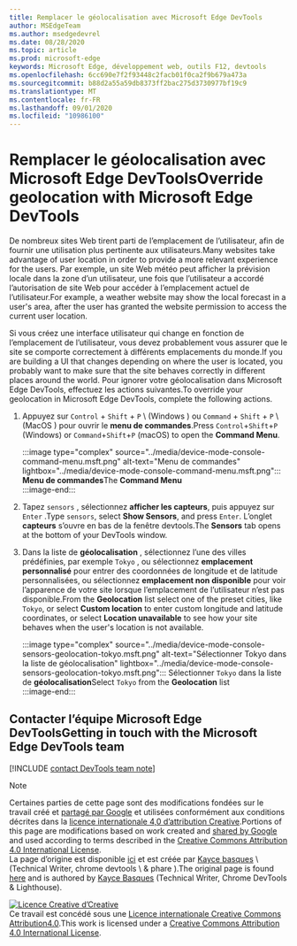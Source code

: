 ```yaml
---
title: Remplacer le géolocalisation avec Microsoft Edge DevTools
author: MSEdgeTeam
ms.author: msedgedevrel
ms.date: 08/28/2020
ms.topic: article
ms.prod: microsoft-edge
keywords: Microsoft Edge, développement web, outils F12, devtools
ms.openlocfilehash: 6cc690e7f2f93448c2facb01f0ca2f9b679a473a
ms.sourcegitcommit: b88d2a55a59db8373ff2bac275d3730977bf19c9
ms.translationtype: MT
ms.contentlocale: fr-FR
ms.lasthandoff: 09/01/2020
ms.locfileid: "10986100"
---
```

<!-- Copyright Kayce Basques 

   Licensed under the Apache License, Version 2.0 (the "License");
   you may not use this file except in compliance with the License.
   You may obtain a copy of the License at

       https://www.apache.org/licenses/LICENSE-2.0

   Unless required by applicable law or agreed to in writing, software
   distributed under the License is distributed on an "AS IS" BASIS,
   WITHOUT WARRANTIES OR CONDITIONS OF ANY KIND, either express or implied.
   See the License for the specific language governing permissions and
   limitations under the License.  -->

# <span data-ttu-id="f1c7f-103">Remplacer le géolocalisation avec Microsoft Edge DevTools</span><span class="sxs-lookup"><span data-stu-id="f1c7f-103">Override geolocation with Microsoft Edge DevTools</span></span>  

<span data-ttu-id="f1c7f-104">De nombreux sites Web tirent parti de l’emplacement de l’utilisateur, afin de fournir une utilisation plus pertinente aux utilisateurs.</span><span class="sxs-lookup"><span data-stu-id="f1c7f-104">Many websites take advantage of user location in order to provide a more relevant experience for the users.</span></span>  <span data-ttu-id="f1c7f-105">Par exemple, un site Web météo peut afficher la prévision locale dans la zone d’un utilisateur, une fois que l’utilisateur a accordé l’autorisation de site Web pour accéder à l’emplacement actuel de l’utilisateur.</span><span class="sxs-lookup"><span data-stu-id="f1c7f-105">For example, a weather website may show the local forecast in a user's area, after the user has granted the website permission to access the current user location.</span></span>  

<!--todo: add link to user location section when available -->  

<span data-ttu-id="f1c7f-106">Si vous créez une interface utilisateur qui change en fonction de l’emplacement de l’utilisateur, vous devez probablement vous assurer que le site se comporte correctement à différents emplacements du monde.</span><span class="sxs-lookup"><span data-stu-id="f1c7f-106">If you are building a UI that changes depending on where the user is located, you probably want to make sure that the site behaves correctly in different places around the world.</span></span>  <span data-ttu-id="f1c7f-107">Pour ignorer votre géolocalisation dans Microsoft Edge DevTools, effectuez les actions suivantes.</span><span class="sxs-lookup"><span data-stu-id="f1c7f-107">To override your geolocation in Microsoft Edge DevTools, complete the following actions.</span></span>  

1.  <span data-ttu-id="f1c7f-108">Appuyez sur `Control` + `Shift` + `P` \ (Windows \) ou `Command` + `Shift` + `P` \ (MacOS \) pour ouvrir le **menu de commandes**.</span><span class="sxs-lookup"><span data-stu-id="f1c7f-108">Press `Control`+`Shift`+`P` \(Windows\) or `Command`+`Shift`+`P` \(macOS\) to open the **Command Menu**.</span></span>  
    
    :::image type="complex" source="../media/device-mode-console-command-menu.msft.png" alt-text="Menu de commandes" lightbox="../media/device-mode-console-command-menu.msft.png":::
       <span data-ttu-id="f1c7f-110">**Menu de commandes**</span><span class="sxs-lookup"><span data-stu-id="f1c7f-110">The **Command Menu**</span></span>  
    :::image-end:::  
    
1.  <span data-ttu-id="f1c7f-111">Tapez `sensors` , sélectionnez **afficher les capteurs**, puis appuyez sur `Enter` .</span><span class="sxs-lookup"><span data-stu-id="f1c7f-111">Type `sensors`, select **Show Sensors**, and press `Enter`.</span></span>  <span data-ttu-id="f1c7f-112">L’onglet **capteurs** s’ouvre en bas de la fenêtre devtools.</span><span class="sxs-lookup"><span data-stu-id="f1c7f-112">The **Sensors** tab opens at the bottom of your DevTools window.</span></span>  
1.  <span data-ttu-id="f1c7f-113">Dans la liste de **géolocalisation** , sélectionnez l’une des villes prédéfinies, par exemple `Tokyo` , ou sélectionnez **emplacement personnalisé** pour entrer des coordonnées de longitude et de latitude personnalisées, ou sélectionnez **emplacement non disponible** pour voir l’apparence de votre site lorsque l’emplacement de l’utilisateur n’est pas disponible.</span><span class="sxs-lookup"><span data-stu-id="f1c7f-113">From the **Geolocation** list select one of the preset cities, like `Tokyo`, or select **Custom location** to enter custom longitude and latitude coordinates, or select **Location unavailable** to see how your site behaves when the user's location is not available.</span></span>  
    
    :::image type="complex" source="../media/device-mode-console-sensors-geolocation-tokyo.msft.png" alt-text="Sélectionner Tokyo dans la liste de géolocalisation" lightbox="../media/device-mode-console-sensors-geolocation-tokyo.msft.png":::
       <span data-ttu-id="f1c7f-115">Sélectionner `Tokyo` dans la liste de **géolocalisation**</span><span class="sxs-lookup"><span data-stu-id="f1c7f-115">Select `Tokyo` from the **Geolocation** list</span></span>  
    :::image-end:::  
    
## <span data-ttu-id="f1c7f-116">Contacter l’équipe Microsoft Edge DevTools</span><span class="sxs-lookup"><span data-stu-id="f1c7f-116">Getting in touch with the Microsoft Edge DevTools team</span></span>

[!INCLUDE [contact DevTools team note](../includes/contact-devtools-team-note.md)]  

<!-- links -->  

<!--[WebFundamentalsNativeHardwareUserLocationIndex]: /web/fundamentals/native-hardware/user-location/index "User Location"  -->  

> [!NOTE]
> <span data-ttu-id="f1c7f-117">Certaines parties de cette page sont des modifications fondées sur le travail créé et [partagé par Google][GoogleSitePolicies] et utilisées conformément aux conditions décrites dans la [licence internationale 4,0 d’attribution Creative][CCA4IL].</span><span class="sxs-lookup"><span data-stu-id="f1c7f-117">Portions of this page are modifications based on work created and [shared by Google][GoogleSitePolicies] and used according to terms described in the [Creative Commons Attribution 4.0 International License][CCA4IL].</span></span>  
> <span data-ttu-id="f1c7f-118">La page d’origine est disponible [ici](https://developers.google.com/web/tools/chrome-devtools/device-mode/geolocation) et est créée par [Kayce basques][KayceBasques] \ (Technical Writer, chrome devtools \ & phare \).</span><span class="sxs-lookup"><span data-stu-id="f1c7f-118">The original page is found [here](https://developers.google.com/web/tools/chrome-devtools/device-mode/geolocation) and is authored by [Kayce Basques][KayceBasques] \(Technical Writer, Chrome DevTools \& Lighthouse\).</span></span>  

[![Licence Creative d’Creative][CCby4Image]][CCA4IL]  
<span data-ttu-id="f1c7f-120">Ce travail est concédé sous une [Licence internationale Creative Commons Attribution4.0][CCA4IL].</span><span class="sxs-lookup"><span data-stu-id="f1c7f-120">This work is licensed under a [Creative Commons Attribution 4.0 International License][CCA4IL].</span></span>  

[CCA4IL]: https://creativecommons.org/licenses/by/4.0  
[CCby4Image]: https://i.creativecommons.org/l/by/4.0/88x31.png  
[GoogleSitePolicies]: https://developers.google.com/terms/site-policies  
[KayceBasques]: https://developers.google.com/web/resources/contributors/kaycebasques  
